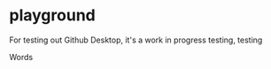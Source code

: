 # playground
For testing out Github Desktop, it's a work in progress
testing, testing
<p> Words </p> 
